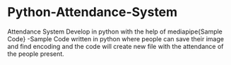 # Python-Attendance-System
Attendance System Develop in python with the help of mediapipe{Sample Code} 
-Sample Code written in python where people can save their image and find encoding and the code will create new file with the attendance of the people present.
